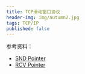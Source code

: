 ```yaml
---
title: TCP滑动窗口协议
header-img: img/autumn2.jpg
tags: TCP/IP
published: false
---
```


参考资料：

+ [SND Pointer](http://www.tcpipguide.com/free/t_TCPSlidingWindowDataTransferandAcknowledgementMech-2.htm)
+ [RCV Pointer](http://www.tcpipguide.com/free/t_TCPSlidingWindowDataTransferandAcknowledgementMech-3.htm)
